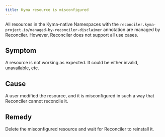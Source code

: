 ```yaml
---
title: Kyma resource is misconfigured
---
```


All resources in the Kyma-native Namespaces with the `reconciler.kyma-project.io/managed-by-reconciler-disclaimer` annotation are managed by Reconciler. However, Reconciler does not support all use cases.

## Symptom

A resource is not working as expected. It could be either invalid, unavailable, etc.

## Cause

A user modified the resource, and it is misconfigured in such a way that Reconciler cannot reconcile it.

## Remedy

Delete the misconfigured resource and wait for Reconciler to reinstall it.
